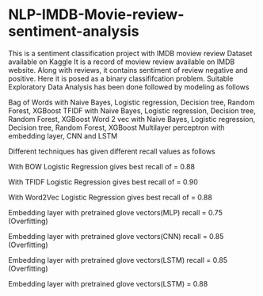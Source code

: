 # NLP-IMDB-Movie-review-sentiment-analysis

This is a sentiment classification project with IMDB moview review Dataset available on Kaggle It is a record of moview review available on IMDB website. Along with reviews, it contains sentiment of review negative and positive. Here it is posed as a binary classififcation problem. Suitable Exploratory Data Analysis has been done followed by modeling as follows

Bag of Words with Naive Bayes, Logistic regression, Decision tree, Random Forest, XGBoost
TFIDF with Naive Bayes, Logistic regression, Decision tree, Random Forest, XGBoost
Word 2 vec with Naive Bayes, Logistic regression, Decision tree, Random Forest, XGBoost
Multilayer perceptron with embedding layer, CNN and LSTM


Different techniques has given different recall values as follows


With BOW Logistic Regression gives best recall of  = 0.88

With TFIDF Logistic Regression gives best recall of  = 0.90

With Word2Vec Logistic Regression gives best recall of  = 0.88

Embedding layer with pretrained glove vectors(MLP) recall = 0.75 (Overfitting)

Embedding layer with pretrained glove vectors(CNN) recall  = 0.85 (Overfitting)

Embedding layer with pretrained glove vectors(LSTM) recall  = 0.85 (Overfitting)

Embedding layer with pretrained glove vectors(LSTM) = 0.88
